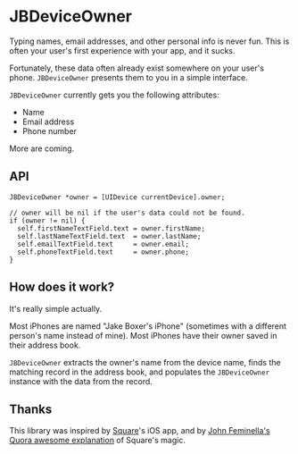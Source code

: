 # JBDeviceOwner

Typing names, email addresses, and other personal info is never fun. This is often your user's first experience with your app, and it sucks.

Fortunately, these data often already exist somewhere on your user's phone. `JBDeviceOwner` presents them to you in a simple interface.

`JBDeviceOwner` currently gets you the following attributes:

- Name
- Email address
- Phone number

More are coming.

## API

``` objc
JBDeviceOwner *owner = [UIDevice currentDevice].owner;

// owner will be nil if the user's data could not be found.
if (owner != nil) {
  self.firstNameTextField.text = owner.firstName;
  self.lastNameTextField.text  = owner.lastName;
  self.emailTextField.text     = owner.email;
  self.phoneTextField.text     = owner.phone;
}
```

## How does it work?

It's really simple actually.

Most iPhones are named "Jake Boxer's iPhone" (sometimes with a different person's name instead of mine). Most iPhones have their owner saved in their address book.

`JBDeviceOwner` extracts the owner's name from the device name, finds the matching record in the address book, and populates the `JBDeviceOwner` instance with the data from the record.

## Thanks

This library was inspired by [Square](https://squareup.com/)'s iOS app, and by [John Feminella's Quora awesome explanation](http://www.quora.com/Square-company/How-does-Square-know-my-name-in-their-apps-registration-process) of Square's magic.